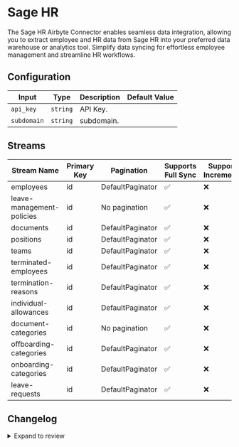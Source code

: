 # Sage HR
The Sage HR Airbyte Connector enables seamless data integration, allowing you to extract employee and HR data from Sage HR into your preferred data warehouse or analytics tool. Simplify data syncing for effortless employee management and streamline HR workflows.

## Configuration

| Input | Type | Description | Default Value |
|-------|------|-------------|---------------|
| `api_key` | `string` | API Key.  |  |
| `subdomain` | `string` | subdomain.  |  |

## Streams
| Stream Name | Primary Key | Pagination | Supports Full Sync | Supports Incremental |
|-------------|-------------|------------|---------------------|----------------------|
| employees | id | DefaultPaginator | ✅ |  ❌  |
| leave-management-policies | id | No pagination | ✅ |  ❌  |
| documents | id | DefaultPaginator | ✅ |  ❌  |
| positions | id | DefaultPaginator | ✅ |  ❌  |
| teams | id | DefaultPaginator | ✅ |  ❌  |
| terminated-employees | id | DefaultPaginator | ✅ |  ❌  |
| termination-reasons | id | DefaultPaginator | ✅ |  ❌  |
| individual-allowances | id | DefaultPaginator | ✅ |  ❌  |
| document-categories | id | No pagination | ✅ |  ❌  |
| offboarding-categories | id | DefaultPaginator | ✅ |  ❌  |
| onboarding-categories | id | DefaultPaginator | ✅ |  ❌  |
| leave-requests | id | DefaultPaginator | ✅ |  ❌  |

## Changelog

<details>
  <summary>Expand to review</summary>

| Version          | Date              | Pull Request | Subject        |
|------------------|-------------------|--------------|----------------|
| 0.0.14 | 2025-02-08 | [53496](https://github.com/airbytehq/airbyte/pull/53496) | Update dependencies |
| 0.0.13 | 2025-02-01 | [52966](https://github.com/airbytehq/airbyte/pull/52966) | Update dependencies |
| 0.0.12 | 2025-01-25 | [52505](https://github.com/airbytehq/airbyte/pull/52505) | Update dependencies |
| 0.0.11 | 2025-01-18 | [51899](https://github.com/airbytehq/airbyte/pull/51899) | Update dependencies |
| 0.0.10 | 2025-01-11 | [51323](https://github.com/airbytehq/airbyte/pull/51323) | Update dependencies |
| 0.0.9 | 2024-12-28 | [50687](https://github.com/airbytehq/airbyte/pull/50687) | Update dependencies |
| 0.0.8 | 2024-12-21 | [50300](https://github.com/airbytehq/airbyte/pull/50300) | Update dependencies |
| 0.0.7 | 2024-12-14 | [49687](https://github.com/airbytehq/airbyte/pull/49687) | Update dependencies |
| 0.0.6 | 2024-12-12 | [49353](https://github.com/airbytehq/airbyte/pull/49353) | Update dependencies |
| 0.0.5 | 2024-12-11 | [49089](https://github.com/airbytehq/airbyte/pull/49089) | Starting with this version, the Docker image is now rootless. Please note that this and future versions will not be compatible with Airbyte versions earlier than 0.64 |
| 0.0.4 | 2024-11-05 | [48353](https://github.com/airbytehq/airbyte/pull/48353) | Revert to source-declarative-manifest v5.17.0 |
| 0.0.3 | 2024-11-05 | [48328](https://github.com/airbytehq/airbyte/pull/48328) | Update dependencies |
| 0.0.2 | 2024-10-28 | [47581](https://github.com/airbytehq/airbyte/pull/47581) | Update dependencies |
| 0.0.1 | 2024-10-08 | | Initial release by [@parthiv11](https://github.com/parthiv11) via Connector Builder |

</details>
